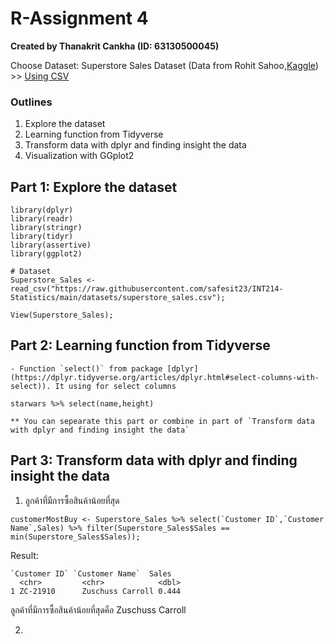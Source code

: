 # R-Assignment 4

**Created by Thanakrit Cankha (ID: 63130500045)**

Choose Dataset:
Superstore Sales Dataset (Data from Rohit Sahoo,[Kaggle](https://www.kaggle.com/rohitsahoo/sales-forecasting)) >> [Using CSV](https://raw.githubusercontent.com/safesit23/INT214-Statistics/main/datasets/superstore_sales.csv)

### Outlines
1. Explore the dataset
2. Learning function from Tidyverse
3. Transform data with dplyr and finding insight the data
4. Visualization with GGplot2

## Part 1: Explore the dataset

```
library(dplyr)
library(readr)
library(stringr)
library(tidyr)
library(assertive)
library(ggplot2)

# Dataset
Superstore_Sales <- read_csv("https://raw.githubusercontent.com/safesit23/INT214-Statistics/main/datasets/superstore_sales.csv");

View(Superstore_Sales);

```

## Part 2: Learning function from Tidyverse

```
- Function `select()` from package [dplyr](https://dplyr.tidyverse.org/articles/dplyr.html#select-columns-with-select)). It using for select columns

starwars %>% select(name,height)

** You can sepearate this part or combine in part of `Transform data with dplyr and finding insight the data`

```

## Part 3: Transform data with dplyr and finding insight the data

1. ลูกค้าที่มีการซื้อสินค้าน้อยที่สุด  
```
customerMostBuy <- Superstore_Sales %>% select(`Customer ID`,`Customer Name`,Sales) %>% filter(Superstore_Sales$Sales == min(Superstore_Sales$Sales));

```
Result:

```
`Customer ID` `Customer Name`  Sales
  <chr>         <chr>            <dbl>
1 ZC-21910      Zuschuss Carroll 0.444
```
ลูกค้าที่มีการซื้อสินค้าน้อยที่สุดคือ Zuschuss Carroll

2. 